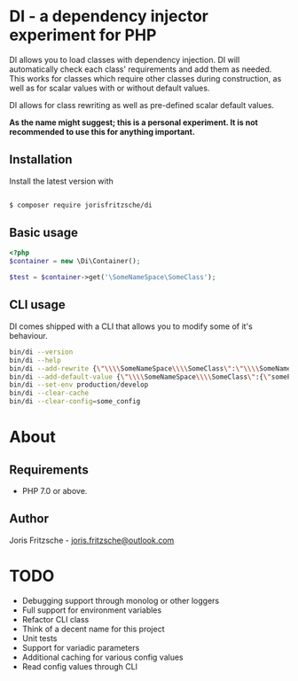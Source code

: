 # DI - a dependency injector experiment for PHP
DI allows you to load classes with dependency injection. DI will automatically check each class' requirements and add them as needed. This works for classes which require other classes during construction, as well as for scalar values with or without default values.

DI allows for class rewriting as well as pre-defined scalar default values.

**As the name might suggest; this is a personal experiment. It is not recommended to use this for anything important.**

## Installation
Install the latest version with

```bash

$ composer require jorisfritzsche/di
```

## Basic usage

```php
<?php
$container = new \Di\Container();

$test = $container->get('\SomeNameSpace\SomeClass');

```

## CLI usage
DI comes shipped with a CLI that allows you to modify some of it's behaviour.

```bash
bin/di --version
bin/di --help
bin/di --add-rewrite {\"\\\\SomeNameSpace\\\\SomeClass\":\"\\\\SomeNameSpace\\\\SomeOtherClass\"}
bin/di --add-default-value {\"\\\\SomeNameSpace\\\\SomeClass\":{\"someParameterName\":\"some_default_value\"}}
bin/di --set-env production/develop
bin/di --clear-cache
bin/di --clear-config=some_config

```


# About

## Requirements
* PHP 7.0 or above.

## Author
Joris Fritzsche - joris.fritzsche@outlook.com

# TODO
* Debugging support through monolog or other loggers
* Full support for environment variables
* Refactor CLI class
* Think of a decent name for this project
* Unit tests
* Support for variadic parameters
* Additional caching for various config values
* Read config values through CLI

